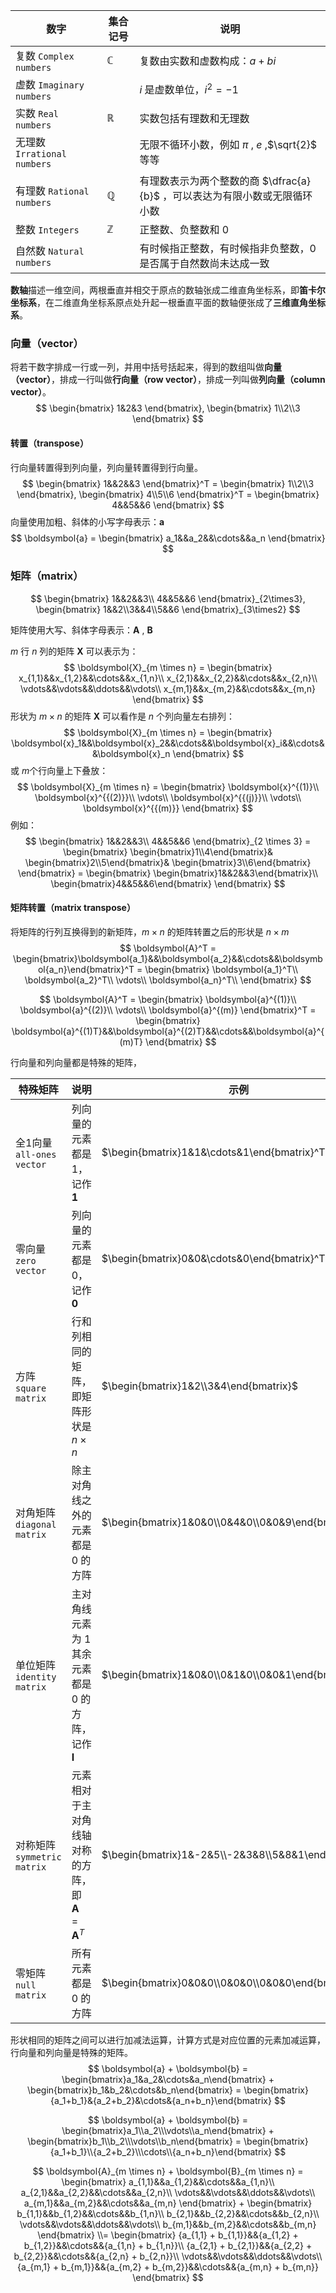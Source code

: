 | 数字                        | 集合记号     | 说明                                                         |
| --------------------------- | ------------ | ------------------------------------------------------------ |
| 复数 `Complex numbers`      | $\mathbb{C}$ | 复数由实数和虚数构成：$a + bi$                               |
| 虚数 `Imaginary numbers`    |              | $i$ 是虚数单位，$i^2 = -1$                                   |
| 实数 `Real numbers`         | $\mathbb{R}$ | 实数包括有理数和无理数                                       |
| 无理数 `Irrational numbers` |              | 无限不循环小数，例如 $\pi$ , $e$ ,$\sqrt{2}$ 等等            |
| 有理数 `Rational numbers`   | $\mathbb{Q}$ | 有理数表示为两个整数的商 $\dfrac{a}{b}$ ，可以表达为有限小数或无限循环小数 |
| 整数 `Integers`             | $\mathbb{Z}$ | 正整数、负整数和 $0$                                         |
| 自然数 `Natural numbers`    |              | 有时候指正整数，有时候指非负整数，$0$ 是否属于自然数尚未达成一致 |

**数轴**描述一维空间，两根垂直并相交于原点的数轴张成二维直角坐标系，即**笛卡尔坐标系**，在二维直角坐标系原点处升起一根垂直平面的数轴便张成了**三维直角坐标系**。



### 向量（vector）

将若干数字排成一行或一列，并用中括号括起来，得到的数组叫做**向量（vector）**，排成一行叫做**行向量（row vector）**，排成一列叫做**列向量（column vector）**。
$$
\begin{bmatrix}
1&2&3
\end{bmatrix},
\begin{bmatrix}
1\\2\\3
\end{bmatrix}
$$

#### 转置（transpose）

行向量转置得到列向量，列向量转置得到行向量。
$$
\begin{bmatrix}
1&&2&&3
\end{bmatrix}^T = 
\begin{bmatrix}
1\\2\\3
\end{bmatrix},
\begin{bmatrix}
4\\5\\6
\end{bmatrix}^T = 
\begin{bmatrix}
4&&5&&6
\end{bmatrix}
$$
向量使用加粗、斜体的小写字母表示：$\boldsymbol{a}$​ 
$$
\boldsymbol{a} = \begin{bmatrix} a_1&&a_2&&\cdots&&a_n \end{bmatrix}
$$

### 矩阵（matrix）

$$
\begin{bmatrix}
1&&2&&3\\
4&&5&&6
\end{bmatrix}_{2\times3},
\begin{bmatrix}
1&&2\\3&&4\\5&&6
\end{bmatrix}_{3\times2}
$$

矩阵使用大写、斜体字母表示：$\boldsymbol{A}$ , $\boldsymbol{B}$​ 

$m$ 行 $n$ 列的矩阵 $\boldsymbol X$ 可以表示为：
$$
\boldsymbol{X}_{m \times n} = 
\begin{bmatrix}
x_{1,1}&&x_{1,2}&&\cdots&&x_{1,n}\\
x_{2,1}&&x_{2,2}&&\cdots&&x_{2,n}\\
\vdots&&\vdots&&\ddots&&\vdots\\
x_{m,1}&&x_{m,2}&&\cdots&&x_{m,n}
\end{bmatrix}
$$
形状为 $m \times n$ 的矩阵 $\boldsymbol{X}$ 可以看作是 $n$ 个列向量左右排列：
$$
\boldsymbol{X}_{m \times n} =
\begin{bmatrix}
\boldsymbol{x}_1&&\boldsymbol{x}_2&&\cdots&&\boldsymbol{x}_i&&\cdots&&\boldsymbol{x}_n
\end{bmatrix}
$$
或 $m$​ 个行向量上下叠放：
$$
\boldsymbol{X}_{m \times n} =
\begin{bmatrix}
\boldsymbol{x}^{(1)}\\
\boldsymbol{x}^{{(2)}}\\
\vdots\\
\boldsymbol{x}^{{(j)}}\\
\vdots\\
\boldsymbol{x}^{{(m)}}
\end{bmatrix}
$$
例如：
$$
\begin{bmatrix}
1&&2&&3\\
4&&5&&6
\end{bmatrix}_{2 \times 3} = 
\begin{bmatrix}
\begin{bmatrix}1\\4\end{bmatrix}&
\begin{bmatrix}2\\5\end{bmatrix}&
\begin{bmatrix}3\\6\end{bmatrix}
\end{bmatrix} = 
\begin{bmatrix}
\begin{bmatrix}1&&2&&3\end{bmatrix}\\
\begin{bmatrix}4&&5&&6\end{bmatrix}
\end{bmatrix}
$$

#### 矩阵转置（matrix transpose）

将矩阵的行列互换得到的新矩阵，$m \times n$ 的矩阵转置之后的形状是 $n \times m$ 
$$
\boldsymbol{A}^T = 
\begin{bmatrix}\boldsymbol{a_1}&&\boldsymbol{a_2}&&\cdots&&\boldsymbol{a_n}\end{bmatrix}^T =
\begin{bmatrix}
\boldsymbol{a_1}^T\\
\boldsymbol{a_2}^T\\
\vdots\\
\boldsymbol{a_n}^T\\
\end{bmatrix}
$$

$$
\boldsymbol{A}^T = 
\begin{bmatrix}
\boldsymbol{a}^{(1)}\\
\boldsymbol{a}^{(2)}\\
\vdots\\
\boldsymbol{a}^{(m)}
\end{bmatrix}^T = 
\begin{bmatrix}
\boldsymbol{a}^{(1)T}&&\boldsymbol{a}^{(2)T}&&\cdots&&\boldsymbol{a}^{(m)T}
\end{bmatrix}
$$

行向量和列向量都是特殊的矩阵，

| 特殊矩阵                    | 说明                                                         | 示例                                                |
| --------------------------- | ------------------------------------------------------------ | --------------------------------------------------- |
| 全$1$向量 `all-ones vector` | 列向量的元素都是 $1$，记作 $\boldsymbol{1}$                  | $\begin{bmatrix}1&1&\cdots&1\end{bmatrix}^T$        |
| 零向量 `zero vector`        | 列向量的元素都是 $0$，记作 $\boldsymbol{0}$                  | $\begin{bmatrix}0&0&\cdots&0\end{bmatrix}^T$        |
| 方阵 `square matrix`        | 行和列相同的矩阵，即矩阵形状是 $n \times n$                  | $\begin{bmatrix}1&2\\3&4\end{bmatrix}$              |
| 对角矩阵 `diagonal matrix`  | 除主对角线之外的元素都是 $0$ 的方阵                          | $\begin{bmatrix}1&0&0\\0&4&0\\0&0&9\end{bmatrix}$   |
| 单位矩阵 `identity matrix`  | 主对角线元素为 $1$ 其余元素都是 $0$ 的方阵，记作 $\boldsymbol{I}$ | $\begin{bmatrix}1&0&0\\0&1&0\\0&0&1\end{bmatrix}$   |
| 对称矩阵 `symmetric matrix` | 元素相对于主对角线轴对称的方阵，即$\boldsymbol{A}=\boldsymbol{A}^T$ | $\begin{bmatrix}1&-2&5\\-2&3&8\\5&8&1\end{bmatrix}$ |
| 零矩阵 `null matrix`        | 所有元素都是 $0$ 的方阵                                      | $\begin{bmatrix}0&0&0\\0&0&0\\0&0&0\end{bmatrix}$   |



形状相同的矩阵之间可以进行加减法运算，计算方式是对应位置的元素加减运算，行向量和列向量是特殊的矩阵。
$$
\boldsymbol{a} + \boldsymbol{b} = \begin{bmatrix}a_1&a_2&\cdots&a_n\end{bmatrix} + \begin{bmatrix}b_1&b_2&\cdots&b_n\end{bmatrix} = \begin{bmatrix}{a_1+b_1}&{a_2+b_2}&\cdots&{a_n+b_n}\end{bmatrix}
$$

$$
\boldsymbol{a} + \boldsymbol{b} = \begin{bmatrix}a_1\\a_2\\\vdots\\a_n\end{bmatrix} + \begin{bmatrix}b_1\\b_2\\\vdots\\b_n\end{bmatrix} = \begin{bmatrix}{a_1+b_1}\\{a_2+b_2}\\\cdots\\{a_n+b_n}\end{bmatrix}
$$

$$
\boldsymbol{A}_{m \times n} + \boldsymbol{B}_{m \times n} = 
\begin{bmatrix}
a_{1,1}&&a_{1,2}&&\cdots&&a_{1,n}\\
a_{2,1}&&a_{2,2}&&\cdots&&a_{2,n}\\
\vdots&&\vdots&&\ddots&&\vdots\\
a_{m,1}&&a_{m,2}&&\cdots&&a_{m,n}
\end{bmatrix} + 
\begin{bmatrix}
b_{1,1}&&b_{1,2}&&\cdots&&b_{1,n}\\
b_{2,1}&&b_{2,2}&&\cdots&&b_{2,n}\\
\vdots&&\vdots&&\ddots&&\vdots\\
b_{m,1}&&b_{m,2}&&\cdots&&b_{m,n}
\end{bmatrix} \\= 
\begin{bmatrix}
{a_{1,1} + b_{1,1}}&&{a_{1,2} + b_{1,2}}&&\cdots&&{a_{1,n} + b_{1,n}}\\
{a_{2,1} + b_{2,1}}&&{a_{2,2} + b_{2,2}}&&\cdots&&{a_{2,n} + b_{2,n}}\\
\vdots&&\vdots&&\ddots&&\vdots\\
{a_{m,1} + b_{m,1}}&&{a_{m,2} + b_{m,2}}&&\cdots&&{a_{m,n} + b_{m,n}}
\end{bmatrix}
$$



























